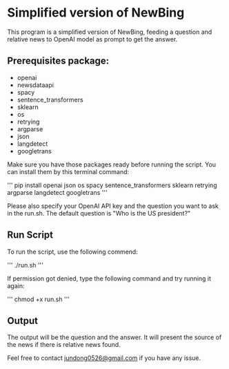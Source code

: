 # Simplified version of NewBing 

This program is a simplified version of NewBing, feeding a question and relative news to OpenAI model as prompt to get the answer.

## Prerequisites package:
- openai
- newsdataapi
- spacy
- sentence_transformers
- sklearn
- os
- retrying
- argparse
- json
- langdetect
- googletrans




Make sure you have those packages ready before running the script. You can install them by this terminal command:

'''
pip install openai json os spacy sentence_transformers sklearn retrying argparse langdetect googletrans
'''


Please also specify your OpenAI API key and the question you want to ask in the run.sh. The default question is "Who is the US president?"

## Run Script
To run the script, use the following commend:

'''
./run.sh
'''

If permission got denied, type the following command and try running it again:


'''
chmod +x run.sh
'''

## Output
The output will be the question and the answer. It will present the source of the news if there is relative news found.


Feel free to contact jundong0526@gmail.com if you have any issue.